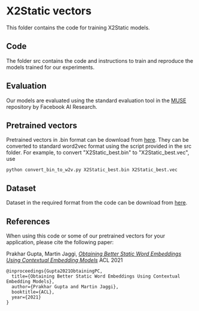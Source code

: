 # X2Static vectors
This folder contains the code for training X2Static models.

## Code
The folder src contains the code and instructions to train and reproduce the models trained for our experiments.

## Evaluation
Our models are evaluated using the standard evaluation tool in the [MUSE](https://github.com/facebookresearch/MUSE) repository by Facebook AI Research.

## Pretrained vectors
Pretrained vectors in .bin format can be download from [here](https://zenodo.org/record/5055755). They can be converted to standard word2vec format using the script provided in the src folder. For example, to convert "X2Static_best.bin" to "X2Static_best.vec", use
```
python convert_bin_to_w2v.py X2Static_best.bin X2Static_best.vec
```

## Dataset
Dataset in the required format from the code can be download from [here](https://zenodo.org/record/5055755).

## References
When using this code or some of our pretrained vectors for your application, please cite the following paper:

  Prakhar Gupta,  Martin Jaggi, [*Obtaining Better Static Word Embeddings Using Contextual Embedding Models*](https://arxiv.org/abs/2106.04302) ACL 2021

```
@inproceedings{Gupta2021ObtainingPC,
  title={Obtaining Better Static Word Embeddings Using Contextual Embedding Models},
  author={Prakhar Gupta and Martin Jaggi},
  booktitle={ACL},
  year={2021}
}
```

